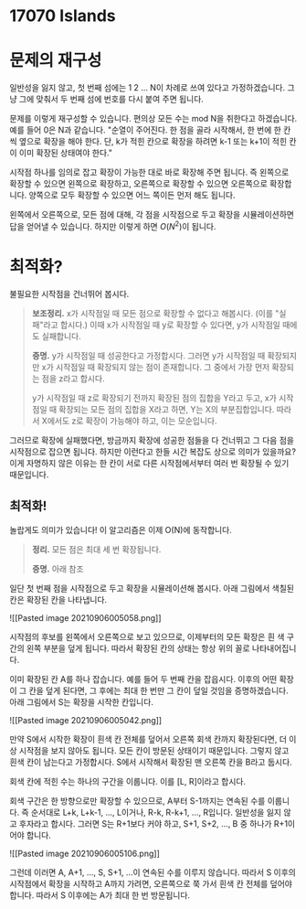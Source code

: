 # 17070 Islands
# 문제의 재구성
일반성을 잃지 않고, 첫 번째 섬에는 1 2 ... N이 차례로 쓰여 있다고 가정하겠습니다. 그냥 그에 맞춰서 두 번째 섬에 번호를 다시 붙여 주면 됩니다.

문제를 이렇게 재구성할 수 있습니다. 편의상 모든 수는 mod N을 취한다고 하겠습니다. 예를 들어 0은 N과 같습니다. "순열이 주어진다. 한 점을 골라 시작해서, 한 번에 한 칸씩 옆으로 확장을 해야 한다. 단, k가 적힌 칸으로 확장을 하려면 k-1 또는 k+1이 적힌 칸이 이미 확장된 상태여야 한다."

시작점 하나를 임의로 잡고 확장이 가능한 대로 바로 확장해 주면 됩니다. 즉 왼쪽으로 확장할 수 있으면 왼쪽으로 확장하고, 오른쪽으로 확장할 수 있으면 오른쪽으로 확장합니다. 양쪽으로 모두 확장할 수 있으면 어느 쪽이든 먼저 해도 됩니다.

왼쪽에서 오른쪽으로, 모든 점에 대해, 각 점을 시작점으로 두고 확장을 시뮬레이션하면 답을 얻어낼 수 있습니다. 하지만 이렇게 하면 $O(N^2)$이 됩니다.

# 최적화?
불필요한 시작점을 건너뛰어 봅시다.

> **보조정리.** x가 시작점일 때 모든 점으로 확장할 수 없다고 해봅시다. (이를 "실패"라고 합시다.) 이때 x가 시작점일 때 y로 확장할 수 있다면, y가 시작점일 때에도 실패합니다. 
> 
> **증명.** y가 시작점일 때 성공한다고 가정합시다. 그러면 y가 시작점일 때 확장되지만 x가 시작점일 때 확장되지 않는 점이 존재합니다. 그 중에서 가장 먼저 확장되는 점을 z라고 합시다.
>
> y가 시작점일 때 z로 확장되기 전까지 확장된 점의 집합을 Y라고 두고, x가 시작점일 때 확장되는 모든 점의 집합을 X라고 하면, Y는 X의 부분집합입니다. 따라서 X에서도 z로 확장이 가능해야 하고, 이는 모순입니다.

그러므로 확장에 실패했다면, 방금까지 확장에 성공한 점들을 다 건너뛰고 그 다음 점을 시작점으로 잡으면 됩니다. 하지만 이런다고 한들 시간 복잡도 상으로 의미가 있을까요? 이게 자명하지 않은 이유는 한 칸이 서로 다른 시작점에서부터 여러 번 확장될 수 있기 때문입니다.

## 최적화!
놀랍게도 의미가 있습니다! 이 알고리즘은 이제 O(N)에 동작합니다.

> **정리.** 모든 점은 최대 세 번 확장됩니다. 
>
> **증명.** 아래 참조

일단 첫 번째 점을 시작점으로 두고 확장을 시뮬레이션해 봅시다. 아래 그림에서 색칠된 칸은 확장된 칸을 나타냅니다.

![[Pasted image 20210906005058.png]]

시작점의 후보를 왼쪽에서 오른쪽으로 보고 있으므로, 이제부터의 모든 확장은 흰 색 구간의 왼쪽 부분을 덮게 됩니다. 따라서 확장된 칸의 상태는 항상 위의 꼴로 나타내어집니다.

이미 확장된 칸 A를 하나 잡습니다. 예를 들어 두 번째 칸을 잡읍시다. 이후의 어떤 확장이 그 칸을 덮게 된다면, 그 후에는 최대 한 번만 그 칸이 덮일 것임을 증명하겠습니다. 아래 그림에서 S는 확장을 시작한 칸입니다.

![[Pasted image 20210906005042.png]]

만약 S에서 시작한 확장이 흰색 칸 전체를 덮어서 오른쪽 회색 칸까지 확장된다면, 더 이상 시작점을 보지 않아도 됩니다. 모든 칸이 방문된 상태이기 때문입니다. 그렇지 않고 흰색 칸이 남는다고 가정합시다. S에서 시작해서 확장된 맨 오른쪽 칸을 B라고 둡시다.

회색 칸에 적힌 수는 하나의 구간을 이룹니다. 이를 [L, R]이라고 합시다.

회색 구간은 한 방향으로만 확장할 수 있으므로, A부터 S-1까지는 연속된 수를 이룹니다. 즉 순서대로 L+k, L+k-1, ..., L이거나, R-k, R-k+1, ..., R입니다. 일반성을 잃지 않고 후자라고 합시다. 그러면 S는 R+1보다 커야 하고, S+1, S+2, ..., B 중 하나가 R+1이어야 합니다. 

![[Pasted image 20210906005106.png]]

그런데 이러면 A, A+1, ..., S, S+1, ...이 연속된 수를 이루지 않습니다. 따라서 S 이후의 시작점에서 확장을 시작하고 A까지 가려면, 오른쪽으로 쭉 가서 흰색 칸 전체를 덮어야 합니다. 따라서 S 이후에는 A가 최대 한 번 방문됩니다.